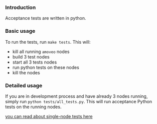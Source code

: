 ### Introduction

Acceptance tests are written in python.

### Basic usage

To run the tests, run `make tests`.
This will:
* kill all running `amoveo` nodes
* build 3 test nodes
* start all 3 tests nodes
* run python tests on these nodes
* kill the nodes

### Detailed usage

If you are in development process and have already 3 nodes running, simply run `python tests/all_tests.py`.
This will run acceptance Python tests on the running nodes.

[you can read about single-node tests here](unit_testing.md)
